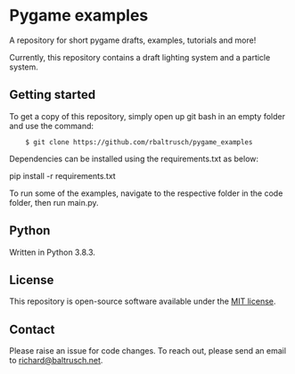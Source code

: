 # Pygame examples

A repository for short pygame drafts, examples, tutorials and more!

Currently, this repository contains a draft lighting system and a particle system.

## Getting started

To get a copy of this repository, simply open up git bash in an empty folder and use the command:

		$ git clone https://github.com/rbaltrusch/pygame_examples

Dependencies can be installed using the requirements.txt as below:

  pip install -r requirements.txt

To run some of the examples, navigate to the respective folder in the code folder, then run main.py.

## Python

Written in Python 3.8.3.

## License

This repository is open-source software available under the [MIT license](https://github.com/rbaltrusch/pygame_examples/blob/master/LICENSE).

## Contact

Please raise an issue for code changes. To reach out, please send an email to richard@baltrusch.net.
